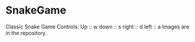 # SnakeGame
Classic Snake Game
Controls:
Up    :: w
down  :: s
right :: d
left  :: a
Images are in the repository.
